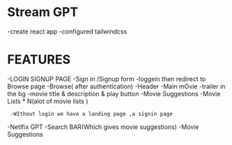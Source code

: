 # Stream GPT

-create react app
-configured tailwindcss


# FEATURES
  -LOGIN SIGNUP PAGE
   -Sign in /Signup form
   -loggein then redirect to Browse page
  -Browse( after authentication)
    -Header
    -Main mOvie
     -trailer in the bg
     -movie title & description & play button
     -Movie Suggestions 
      -Movie Lists * N(alot of movie lists )

     -WIthout login we have a landing page ,a signin page 

-Netlfix GPT
  -Search BAR(Which gives movie suggestions)
  -Movie Suggestions